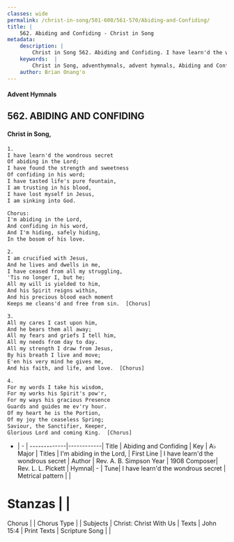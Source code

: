 ```yaml
---
classes: wide
permalink: /christ-in-song/501-600/561-570/Abiding-and-Confiding/
title: |
    562. Abiding and Confiding - Christ in Song
metadata:
    description: |
        Christ in Song 562. Abiding and Confiding. I have learn'd the wondrous secret Of abiding in the Lord; I have found the strength and sweetness Of confiding in his word; I have tasted life's pure fountain, I am trusting in his blood, I have lost myself in Jesus, I am sinking into God. Chorus: I'm abiding in the Lord, And confiding in his word, And I'm hiding, safely hiding,  In the bosom of his love.
    keywords:  |
        Christ in Song, adventhymnals, advent hymnals, Abiding and Confiding, I have learn'd the wondrous secret. I'm abiding in the Lord,
    author: Brian Onang'o
---
```


#### Advent Hymnals
## 562. ABIDING AND CONFIDING
####  Christ in Song,

```txt
1.
I have learn'd the wondrous secret
Of abiding in the Lord;
I have found the strength and sweetness
Of confiding in his word;
I have tasted life's pure fountain,
I am trusting in his blood,
I have lost myself in Jesus,
I am sinking into God.

Chorus:
I'm abiding in the Lord,
And confiding in his word,
And I'm hiding, safely hiding, 
In the bosom of his love.

2.
I am crucified with Jesus,
And he lives and dwells in me,
I have ceased from all my struggling,
'Tis no longer I, but he;
All my will is yielded to him,
And his Spirit reigns within,
And his precious blood each moment
Keeps me cleans'd and free from sin.  [Chorus]

3.
All my cares I cast upon him,
And he bears them all away;
All my fears and griefs I tell him,
All my needs from day to day.
All my strength I draw from Jesus,
By his breath I live and move;
E'en his very mind he gives me,
And his faith, and life, and love.  [Chorus]

4.
For my words I take his wisdom,
For my works his Spirit's pow'r,
For my ways his gracious Presence 
Guards and guides me ev'ry hour.
Of my heart he is the Portion,
Of my joy the ceaseless Spring;
Saviour, the Sanctifier, Keeper, 
Glorious Lord and coming King.  [Chorus]


```

- |   -  |
-------------|------------|
Title | Abiding and Confiding |
Key | A♭ Major |
Titles | I'm abiding in the Lord, |
First Line | I have learn'd the wondrous secret |
Author | Rev. A. B. Simpson
Year | 1908
Composer| Rev. L. L. Pickett |
Hymnal|  - |
Tune| I have learn'd the wondrous secret |
Metrical pattern | |
# Stanzas |  |
Chorus |  |
Chorus Type |  |
Subjects | Christ: Christ With Us |
Texts | John 15:4 |
Print Texts | 
Scripture Song |  |
    
